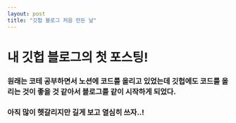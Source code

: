 ```yaml
---
layout: post
title: "깃헙 블로그 처음 만든 날"
---
```


# 내 깃헙 블로그의 첫 포스팅!

### 원래는 코테 공부하면서 노션에 코드를 올리고 있었는데 깃헙에도 코드를 올리는 것이 좋을 것 같아서 블로그를 같이 시작하게 되었다.
### 아직 많이 헷갈리지만 길게 보고 열심히 쓰자..!
